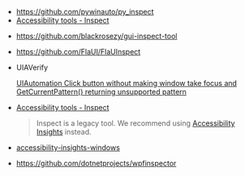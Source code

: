 * https://github.com/pywinauto/py_inspect
* [Accessibility tools - Inspect](https://docs.microsoft.com/en-us/windows/win32/winauto/inspect-objects)

- https://github.com/blackrosezy/gui-inspect-tool

- https://github.com/FlaUI/FlaUInspect

- UIAVerify

  [UIAutomation Click button without making window take focus and GetCurrentPattern() returning unsupported pattern](https://stackoverflow.com/questions/22290668/uiautomation-click-button-without-making-window-take-focus-and-getcurrentpattern)

* [Accessibility tools - Inspect](https://docs.microsoft.com/en-us/windows/win32/winauto/inspect-objects)

  > Inspect is a legacy tool. We recommend using [Accessibility Insights](https://accessibilityinsights.io/) instead.

* [accessibility-insights-windows](https://github.com/microsoft/accessibility-insights-windows)

* https://github.com/dotnetprojects/wpfinspector

